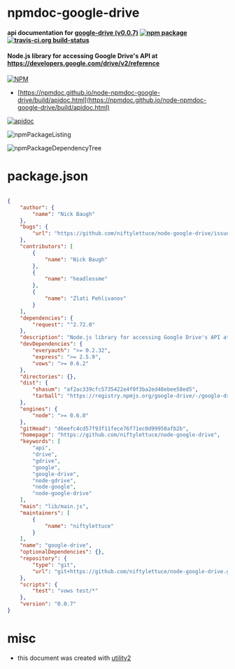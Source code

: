 # npmdoc-google-drive

#### api documentation for  [google-drive (v0.0.7)](https://github.com/niftylettuce/node-google-drive)  [![npm package](https://img.shields.io/npm/v/npmdoc-google-drive.svg?style=flat-square)](https://www.npmjs.org/package/npmdoc-google-drive) [![travis-ci.org build-status](https://api.travis-ci.org/npmdoc/node-npmdoc-google-drive.svg)](https://travis-ci.org/npmdoc/node-npmdoc-google-drive)

#### Node.js library for accessing Google Drive's API at <https://developers.google.com/drive/v2/reference>

[![NPM](https://nodei.co/npm/google-drive.png?downloads=true&downloadRank=true&stars=true)](https://www.npmjs.com/package/google-drive)

- [https://npmdoc.github.io/node-npmdoc-google-drive/build/apidoc.html](https://npmdoc.github.io/node-npmdoc-google-drive/build/apidoc.html)

[![apidoc](https://npmdoc.github.io/node-npmdoc-google-drive/build/screenCapture.buildCi.browser.%252Ftmp%252Fbuild%252Fapidoc.html.png)](https://npmdoc.github.io/node-npmdoc-google-drive/build/apidoc.html)

![npmPackageListing](https://npmdoc.github.io/node-npmdoc-google-drive/build/screenCapture.npmPackageListing.svg)

![npmPackageDependencyTree](https://npmdoc.github.io/node-npmdoc-google-drive/build/screenCapture.npmPackageDependencyTree.svg)



# package.json

```json

{
    "author": {
        "name": "Nick Baugh"
    },
    "bugs": {
        "url": "https://github.com/niftylettuce/node-google-drive/issues"
    },
    "contributors": [
        {
            "name": "Nick Baugh"
        },
        {
            "name": "headlessme"
        },
        {
            "name": "Zlati Pehlivanov"
        }
    ],
    "dependencies": {
        "request": "^2.72.0"
    },
    "description": "Node.js library for accessing Google Drive's API at <https://developers.google.com/drive/v2/reference>",
    "devDependencies": {
        "everyauth": ">= 0.2.32",
        "express": ">= 2.5.9",
        "vows": ">= 0.6.2"
    },
    "directories": {},
    "dist": {
        "shasum": "af2ac339cfc5735422e4f0f3ba2ed48ebee58ed5",
        "tarball": "https://registry.npmjs.org/google-drive/-/google-drive-0.0.7.tgz"
    },
    "engines": {
        "node": ">= 0.6.0"
    },
    "gitHead": "d6eefc4cd57f93f11fece76f71ec0d99958afb2b",
    "homepage": "https://github.com/niftylettuce/node-google-drive",
    "keywords": [
        "api",
        "drive",
        "gdrive",
        "google",
        "google-drive",
        "node-gdrive",
        "node-google",
        "node-google-drive"
    ],
    "main": "lib/main.js",
    "maintainers": [
        {
            "name": "niftylettuce"
        }
    ],
    "name": "google-drive",
    "optionalDependencies": {},
    "repository": {
        "type": "git",
        "url": "git+https://github.com/niftylettuce/node-google-drive.git"
    },
    "scripts": {
        "test": "vows test/*"
    },
    "version": "0.0.7"
}
```



# misc
- this document was created with [utility2](https://github.com/kaizhu256/node-utility2)
